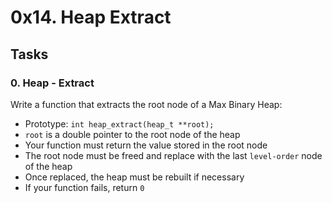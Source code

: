 0x14. Heap Extract
==================

Tasks
-----

### 0\. Heap - Extract

Write a function that extracts the root node of a Max Binary Heap:

-   Prototype: `int heap_extract(heap_t **root);`
-   `root` is a double pointer to the root node of the heap
-   Your function must return the value stored in the root node
-   The root node must be freed and replace with the last `level-order` node of the heap
-   Once replaced, the heap must be rebuilt if necessary
-   If your function fails, return `0`
